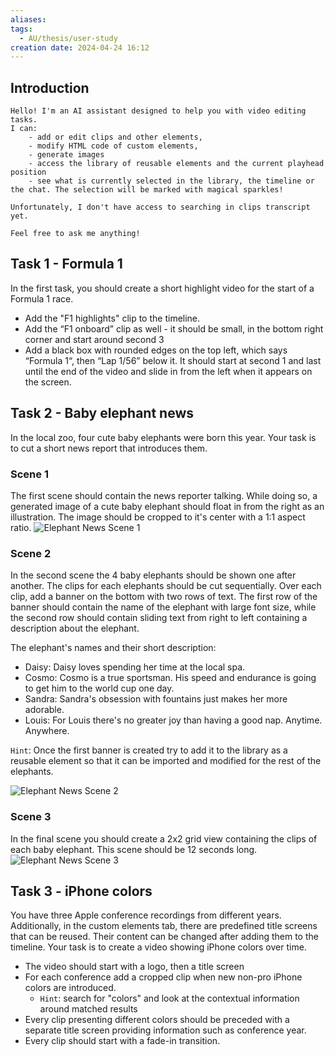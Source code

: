 ```yaml
---
aliases:
tags:
  - AU/thesis/user-study
creation date: 2024-04-24 16:12
---
```

## Introduction
```
Hello! I'm an AI assistant designed to help you with video editing tasks. 
I can:
	- add or edit clips and other elements,
	- modify HTML code of custom elements, 
	- generate images
	- access the library of reusable elements and the current playhead position
	- see what is currently selected in the library, the timeline or the chat. The selection will be marked with magical sparkles!
  
Unfortunately, I don't have access to searching in clips transcript yet.
  
Feel free to ask me anything!
```

## Task 1 - Formula 1
In the first task, you should create a short highlight video for the start of a Formula 1 race.
- Add the "F1 highlights" clip to the timeline.
- Add the “F1 onboard” clip as well - it should be small, in the bottom right corner and start around second 3
- Add a black box with rounded edges on the top left, which says “Formula 1“, then “Lap 1/56” below it. It should start at second 1 and last until the end of the video and slide in from the left when it appears on the screen.

## Task 2 - Baby elephant news
In the local zoo, four cute baby elephants were born this year. Your task is to cut a short news report that introduces them.
### Scene 1
The first scene should contain the news reporter talking. While doing so, a generated image of a cute baby elephant should float in from the right as an illustration. The image should be cropped to it's center with a 1:1 aspect ratio.
![Elephant News Scene 1](user-study-elephant-news-scene-1.png)
### Scene 2
In the second scene the 4 baby elephants should be shown one after another. The clips for each elephants should be cut sequentially. Over each clip, add a banner on the bottom with two rows of text. The first row of the banner should contain the name of the elephant with large font size, while the second row should contain sliding text from right to left containing a description about the elephant.

The elephant's names and their short description:
- Daisy: Daisy loves spending her time at the local spa.
- Cosmo: Cosmo is a true sportsman. His speed and endurance is going to get him to the world cup one day.
- Sandra: Sandra's obsession with fountains just makes her more adorable.
- Louis: For Louis there's no greater joy than having a good nap. Anytime. Anywhere.

`Hint`: Once the first banner is created try to add it to the library as a reusable element so that it can be imported and modified for the rest of the elephants.

![Elephant News Scene 2](user-study-elephant-news-scene-2.png)
### Scene 3
In the final scene you should create a 2x2 grid view containing the clips of each baby elephant. This scene should be 12 seconds long. 
![Elephant News Scene 3](user-study-elephant-news-scene-3.png)

## Task 3 - iPhone colors
You have three Apple conference recordings from different years. Additionally, in the custom elements tab, there are predefined title screens that can be reused. Their content can be changed after adding them to the timeline.
Your task is to create a video showing iPhone colors over time. 
- The video should start with a logo, then a title screen 
- For each conference add a cropped clip when new non-pro iPhone colors are introduced. 
	- `Hint`: search for "colors" and look at the contextual information around matched results
- Every clip presenting different colors should be preceded with a separate title screen providing information such as conference year. 
- Every clip should start with a fade-in transition.





